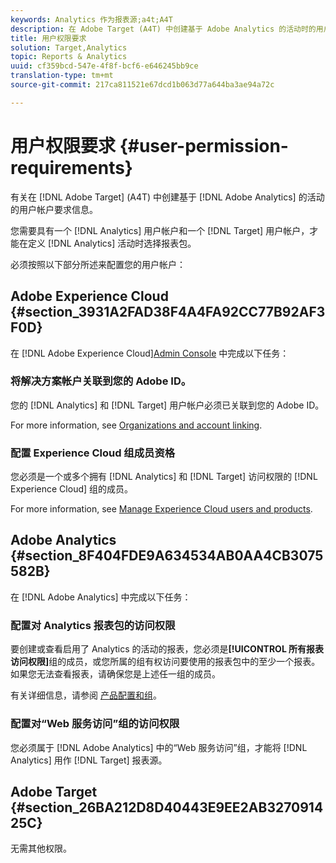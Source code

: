 ```yaml
---
keywords: Analytics 作为报表源;a4t;A4T
description: 在 Adobe Target (A4T) 中创建基于 Adobe Analytics 的活动时的用户帐户要求。
title: 用户权限要求
solution: Target,Analytics
topic: Reports & Analytics
uuid: cf359bcd-547e-4f8f-bcf6-e646245bb9ce
translation-type: tm+mt
source-git-commit: 217ca811521e67dcd1b063d77a644ba3ae94a72c

---
```



# 用户权限要求 {#user-permission-requirements}

有关在 [!DNL Adobe Target] (A4T) 中创建基于 [!DNL Adobe Analytics] 的活动的用户帐户要求信息。

您需要具有一个 [!DNL Analytics] 用户帐户和一个 [!DNL Target] 用户帐户，才能在定义 [!DNL Analytics] 活动时选择报表包。

必须按照以下部分所述来配置您的用户帐户：

## Adobe Experience Cloud {#section_3931A2FAD38F4A4FA92CC77B92AF3F0D}

在 [!DNL Adobe Experience Cloud][Admin Console](https://adminconsole.adobe.com) 中完成以下任务：

### 将解决方案帐户关联到您的 Adobe ID。

您的 [!DNL Analytics] 和 [!DNL Target] 用户帐户必须已关联到您的 Adobe ID。

For more information, see [Organizations and account linking](https://docs.adobe.com/help/en/core-services/interface/manage-users-and-products/organizations.html).

### 配置 Experience Cloud 组成员资格

您必须是一个或多个拥有 [!DNL Analytics] 和 [!DNL Target] 访问权限的 [!DNL Experience Cloud] 组的成员。

For more information, see [Manage Experience Cloud users and products](https://docs.adobe.com/content/help/en/core-services/interface/manage-users-and-products/admin-getting-started.html).


## Adobe Analytics {#section_8F404FDE9A634534AB0AA4CB3075582B}

在 [!DNL Adobe Analytics] 中完成以下任务：

### 配置对 Analytics 报表包的访问权限

要创建或查看启用了 Analytics 的活动的报表，您必须是&#x200B;**[!UICONTROL 所有报表访问权限]**&#x200B;组的成员，或您所属的组有权访问要使用的报表包中的至少一个报表。如果您无法查看报表，请确保您是上述任一组的成员。

有关详细信息，请参阅 [产品配置和组](https://docs.adobe.com/content/help/en/core-services/interface/manage-users-and-products/admin-getting-started.html#section_AB50558124D541CF80A0D3D76D35A4BF)。

### 配置对“Web 服务访问”组的访问权限

您必须属于 [!DNL Adobe Analytics] 中的“Web 服务访问”组，才能将 [!DNL Analytics] 用作 [!DNL Target] 报表源。

## Adobe Target {#section_26BA212D8D40443E9EE2AB327091425C}

无需其他权限。
